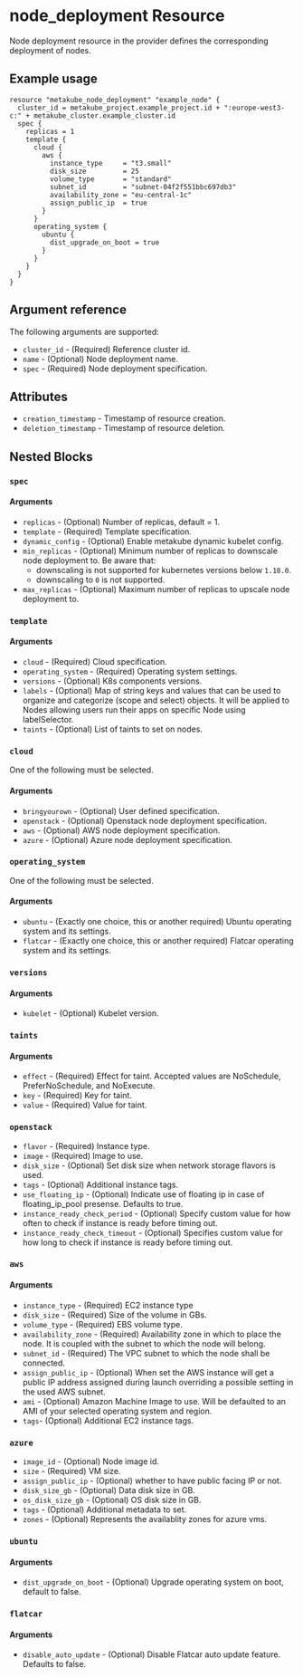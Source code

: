 # node_deployment Resource

Node deployment resource in the provider defines the corresponding deployment of nodes.

## Example usage

```hcl
resource "metakube_node_deployment" "example_node" {
  cluster_id = metakube_project.example_project.id + ":europe-west3-c:" + metakube_cluster.example_cluster.id
  spec {
    replicas = 1
    template {
      cloud {
        aws {
          instance_type     = "t3.small"
          disk_size         = 25
          volume_type       = "standard"
          subnet_id         = "subnet-04f2f551bbc697db3"
          availability_zone = "eu-central-1c"
          assign_public_ip  = true
        }
      }
      operating_system {
        ubuntu {
          dist_upgrade_on_boot = true
        }
      }
    }
  }
}
```

## Argument reference

The following arguments are supported:

* `cluster_id` - (Required) Reference cluster id.
* `name` - (Optional) Node deployment name.
* `spec` - (Required) Node deployment specification.

## Attributes

* `creation_timestamp` - Timestamp of resource creation.
* `deletion_timestamp` - Timestamp of resource deletion.

## Nested Blocks

### `spec`

#### Arguments

* `replicas` - (Optional) Number of replicas, default = 1.
* `template` - (Required) Template specification.
* `dynamic_config` - (Optional) Enable metakube dynamic kubelet config.
* `min_replicas` - (Optional) Minimum number of replicas to downscale node deployment to. Be aware that:
  * downscaling is not supported for kubernetes versions below `1.18.0`.
  * downscaling to `0` is not supported.
* `max_replicas` - (Optional) Maximum number of replicas to upscale node deployment to.

### `template`

#### Arguments

* `cloud` - (Required) Cloud specification.
* `operating_system` - (Required) Operating system settings.
* `versions` - (Optional) K8s components versions.
* `labels` - (Optional) Map of string keys and values that can be used to organize and categorize (scope and select) objects. It will be applied to Nodes allowing users run their apps on specific Node using labelSelector.
* `taints` - (Optional) List of taints to set on nodes.

### `cloud`

One of the following must be selected.

#### Arguments

* `bringyourown` - (Optional) User defined specification.
* `openstack` - (Optional) Openstack node deployment specification.
* `aws` - (Optional) AWS node deployment specification.
* `azure` - (Optional) Azure node deployment specification.

### `operating_system`

One of the following must be selected.

#### Arguments

* `ubuntu` - (Exactly one choice, this or another required) Ubuntu operating system and its settings.
* `flatcar` - (Exactly one choice, this or another required) Flatcar operating system and its settings.

### `versions`

#### Arguments

* `kubelet` - (Optional) Kubelet version.

### `taints`

#### Arguments

* `effect` - (Required) Effect for taint. Accepted values are NoSchedule, PreferNoSchedule, and NoExecute.
* `key` - (Required) Key for taint.
* `value` - (Required) Value for taint.

### `openstack`
* `flavor` - (Required) Instance type.
* `image` - (Required) Image to use.
* `disk_size` - (Optional) Set disk size when network storage flavors is used.
* `tags` - (Optional) Additional instance tags.
* `use_floating_ip` - (Optional) Indicate use of floating ip in case of floating_ip_pool presense. Defaults to true.
* `instance_ready_check_period` - (Optional) Specify custom value for how often to check if instance is ready before timing out.
* `instance_ready_check_timeout` - (Optional) Specifies custom value for how long to check if instance is ready before timing out.

### `aws`

#### Arguments

* `instance_type` - (Required) EC2 instance type
* `disk_size` - (Required) Size of the volume in GBs.
* `volume_type` -  (Required) EBS volume type.
* `availability_zone` - (Required) Availability zone in which to place the node. It is coupled with the subnet to which the node will belong.
* `subnet_id` - (Required) The VPC subnet to which the node shall be connected.
* `assign_public_ip` - (Optional) When set the AWS instance will get a public IP address assigned during launch overriding a possible setting in the used AWS subnet.
* `ami` - (Optional) Amazon Machine Image to use. Will be defaulted to an AMI of your selected operating system and region.
* `tags`- (Optional) Additional EC2 instance tags.

### `azure`
* `image_id` - (Optional) Node image id.
* `size` - (Required) VM size.
* `assign_public_ip` - (Optional) whether to have public facing IP or not.
* `disk_size_gb` - (Optional) Data disk size in GB.
* `os_disk_size_gb` - (Optional) OS disk size in GB.
* `tags` - (Optional) Additional metadata to set.
* `zones` - (Optional) Represents the availablity zones for azure vms.

### `ubuntu`

#### Arguments

* `dist_upgrade_on_boot` - (Optional) Upgrade operating system on boot, default to false.

### `flatcar`

#### Arguments

* `disable_auto_update` - (Optional) Disable Flatcar auto update feature. Defaults to false.

